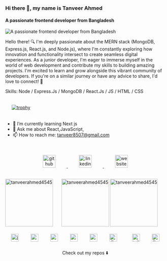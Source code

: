 ### Hi there 👋, my name is Tanveer Ahmed
#### A passionate frontend developer from Bangladesh
![A passionate frontend developer from Bangladesh](https://media.licdn.com/dms/image/D5616AQHZYPnyxYH21g/profile-displaybackgroundimage-shrink_350_1400/0/1719859422287?e=1725494400&v=beta&t=xgHjWWMMHj51-c7L5vkS7_fACW4Rrt6OvqnXCeM97kk)

Hello there! 🔍 I'm deeply passionate about the MERN stack (MongoDB, Express.js, React.js, and Node.js), where I'm constantly exploring how innovation and functionality intersect to create seamless digital experiences. As a junior developer, I'm eager to immerse myself in the world of web development and contribute my skills to building amazing projects. I'm excited to learn and grow alongside this vibrant community of developers. If you're on a similar journey or have any advice to share, I'd love to connect! 🚀

Skills: Node / Express.Js / MongoDB / React.Js / JS / HTML / CSS



  <p align="left"><a href="https://github.com/ryo-ma/github-profile-trophy">
    <img src="https://github-profile-trophy.vercel.app/?username=TanveerAhmed4545" alt="trophy" style="margin: 20px;" />
  </a> </p>




- 🌱 I’m currently learning Next js 
- 💬 Ask me about React,JavaScript, 
- 📫 How to reach me:  tanveer8507@gmail.com 


<!--
  [<img src='https://cdn.jsdelivr.net/npm/simple-icons@3.0.1/icons/github.svg' alt='github' height='40'>](https://github.com/TanveerAhmed4545)  [<img src='https://cdn.jsdelivr.net/npm/simple-icons@3.0.1/icons/linkedin.svg' alt='linkedin' height='40'>](https://www.linkedin.com/in/www.linkedin.com/in/tanveerahmed45/)  [<img src='https://cdn.jsdelivr.net/npm/simple-icons@3.0.1/icons/icloud.svg' alt='website' height='40'>](https://tanveer-ahmed-portfolio-next.vercel.app/)
-->
<div align="center">
  <a href="https://github.com/TanveerAhmed4545">
    <img src="https://cdn.jsdelivr.net/npm/simple-icons@3.0.1/icons/github.svg" alt="github" height="40" style="margin: 35px;" />
  </a>
  <a href="https://www.linkedin.com/in/tanveerahmed45/">
    <img src="https://cdn.jsdelivr.net/npm/simple-icons@3.0.1/icons/linkedin.svg" alt="linkedin" height="40" style="margin: 35px;" />
  </a>
  <a href="https://tanveer-ahmed-portfolio-next.vercel.app/">
    <img src="https://cdn.jsdelivr.net/npm/simple-icons@3.0.1/icons/icloud.svg" alt="website" height="40" style="margin: 35px;" />
  </a>
</div>





<div align="center">
 <img align="left" src="https://github-readme-stats.vercel.app/api/top-langs?username=tanveerahmed4545&show_icons=true&locale=en&layout=compact" height="150" alt="tanveerahmed4545" />
  <img align="center" src="https://github-readme-stats.vercel.app/api?username=tanveerahmed4545&show_icons=true&locale=en" height="150" alt="tanveerahmed4545" />
  <img align="center" src="https://github-readme-streak-stats.herokuapp.com/?user=tanveerahmed4545&" height="150" alt="tanveerahmed4545" />
</div> 

###

<div align="center">
  <img src="https://cdn.jsdelivr.net/gh/devicons/devicon/icons/javascript/javascript-original.svg" height="24" alt="javascript logo"  />
  <img width="30" />
  
  <img src="https://cdn.jsdelivr.net/gh/devicons/devicon/icons/nodejs/nodejs-original.svg" height="24" alt="nodejs logo"  />
  <img width="30" />
  <img src="https://cdn.jsdelivr.net/gh/devicons/devicon/icons/react/react-original.svg" height="24" alt="react logo"  />
  <img width="30" />
  <img src="https://cdn.jsdelivr.net/gh/devicons/devicon/icons/express/express-original.svg" height="24" alt="express logo"  />
  <img width="30" />
  <img src="https://cdn.jsdelivr.net/gh/devicons/devicon/icons/mongodb/mongodb-original.svg" height="24" alt="mongodb logo"  />
  <img width="30" />
  <img src="https://cdn.jsdelivr.net/gh/devicons/devicon/icons/firebase/firebase-plain.svg" height="24" alt="firebase logo"  />
 <img width="40" />
  <img src="https://cdn.jsdelivr.net/gh/devicons/devicon/icons/tailwindcss/tailwindcss-original-wordmark.svg" height="24" alt="tailwindcss logo"  />
 
  <img width="30" />
  <img src="https://cdn.jsdelivr.net/gh/devicons/devicon/icons/figma/figma-original.svg" height="24" alt="figma logo"  />
</div>

###
<p align="center">
Check out my repos ⬇️  
</p>







